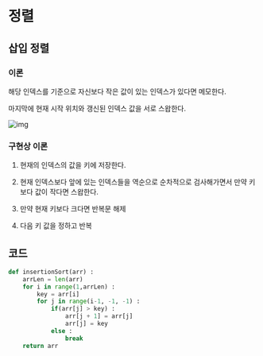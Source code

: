 # 정렬

## 삽입 정렬

### 이론

해당 인덱스를 기준으로 자신보다 작은 값이 있는 인덱스가 있다면 메모한다.

마지막에 현재 시작 위치와 갱신된 인덱스 값을 서로 스왑한다.

![img](https://upload.wikimedia.org/wikipedia/commons/9/94/Selection-Sort-Animation.gif)

### 구현상 이론

1. 현재의 인덱스의 값을 키에 저장한다.
2.  현재 인덱스보다 앞에 있는 인덱스들을 역순으로 순차적으로 검사해가면서 만약 키보다 값이 작다면 스왑한다.
3. 만약 현재 키보다 크다면 반복문 해제

4. 다음 키 값을 정하고 반복

## 코드

```python
def insertionSort(arr) :
    arrLen = len(arr)
    for i in range(1,arrLen) :
        key = arr[i]
        for j in range(i-1, -1, -1) :
            if(arr[j] > key) :
                arr[j + 1] = arr[j]
                arr[j] = key
            else :
                break
    return arr
```

